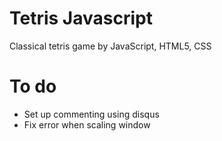 # Tetris Javascript

Classical tetris game by JavaScript, HTML5, CSS

# To do

  * Set up commenting using disqus
  * Fix error when scaling window
